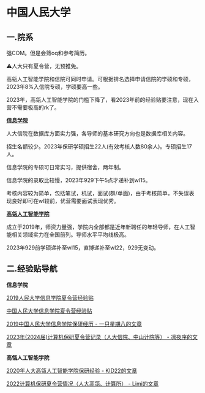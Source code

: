 # 中国人民大学

## 一.院系

强COM。但是会筛oq和参考简历。

⚠人大只有夏令营，无预推免。

高瓴人工智能学院和信院可同时申请。可根据排名选择申请信院的学硕和专硕，2023年8%入信院专硕，学硕要高一些。

2023年，高瓴人工智能学院的门槛下降了，看2023年前的经验贴要注意，现在入营不需要极高的rk了。

[**信息学院**](http://info.ruc.edu.cn/)

人大信院在数据库方面实力强，各导师的基本研究方向也是数据库相关内容。

招生名额较少。2023年保研学硕招生22人(有效考核人数80余人)。专硕招生17人。

信息学院的专硕可日常实习，提供宿舍，两年制。

信息学院的录取比较慢，2023年929下午5点才递补到wl15。

考核内容较为简单，包括笔试，机试，面试(群/单面)，由于考核简单，不失误表现良好即可在wl较前，优营需要面试表现优秀。

[**高瓴人工智能学院**](http://ai.ruc.edu.cn/index.htm)

成立于2019年，师资力量强，学院内全部都是近年新聘任的年轻导师，在人工智能相关领域实力在全国前列。导师水平平均线极高。

2023年929前学硕递补至wl15，直博递补至wl22，929无变动。

## 二.经验贴导航

**信息学院**

[2019人民大学信息学院夏令营经验贴](http://t.csdnimg.cn/ADn49)

[中国人民大学信息学院夏令营经验贴](http://t.csdnimg.cn/CO8EL)

[2019中国人民大学信息学院保研经历 - 一只星期八的文章](https://zhuanlan.zhihu.com/p/105862892)

[2023年(2024届)计算机保研夏令营记录（人大信院、中山计院等） - 凛夜序的文章](https://zhuanlan.zhihu.com/p/659777507)

**高瓴人工智能学院**

[2020年人大高瓴人工智能学院保研经验 - KID22的文章](https://zhuanlan.zhihu.com/p/259404294)

[2022计算机保研夏令营情况（人大高瓴、计算所） - Limi的文章](https://zhuanlan.zhihu.com/p/546917405)
